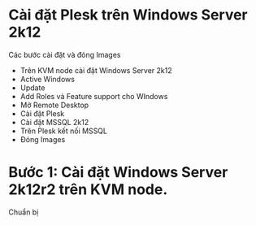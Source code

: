 # Cài đặt Plesk trên Windows Server 2k12

Các bước cài đặt và đóng Images
- Trên KVM node cài đặt Windows Server 2k12 
- Active Windows
- Update 
- Add Roles và Feature support cho WIndows
- Mở Remote Desktop 
- Cài đặt Plesk 
- Cài đặt MSSQL 2k12 
- Trên Plesk kết nối MSSQL
- Đóng Images

# Bước 1: Cài đặt Windows Server 2k12r2 trên KVM node.

Chuẩn bị 
